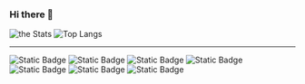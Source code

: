 ### Hi there 👋

![the Stats](https://github-readme-stats.vercel.app/api?username=zeenfts&show_icons=true&theme=one_dark_pro)
![Top Langs](https://github-readme-stats.vercel.app/api/top-langs/?username=zeenfts&layout=compact&theme=one_dark_pro)

---

![Static Badge](https://img.shields.io/badge/rust-lang?style=for-the-badge&logo=rust&logoColor=%23000000&logoSize=auto&color=red)
![Static Badge](https://img.shields.io/badge/python-lang?style=for-the-badge&logo=python&logoColor=%233776AB&logoSize=auto&color=black)
![Static Badge](https://img.shields.io/badge/javascript-lang?style=for-the-badge&logo=javascript&logoColor=%23F7DF1E&logoSize=auto&color=black)
![Static Badge](https://img.shields.io/badge/php-lang?style=for-the-badge&logo=php&logoColor=%23777BB4&logoSize=auto&color=lightgrey)
![Static Badge](https://img.shields.io/badge/fedora-os?style=for-the-badge&logo=fedora&logoColor=%2351A2DA&logoSize=auto&color=navy)
![Static Badge](https://img.shields.io/badge/tailwindcss-frmw?style=for-the-badge&logo=tailwindcss&logoColor=%2306B6D4&logoSize=auto&color=navy)
![Static Badge](https://img.shields.io/badge/laravel-frmw?style=for-the-badge&logo=laravel&logoColor=%23FF2D20&logoSize=auto&color=lightgrey)

<!--
**zeenfts/zeenfts** is a ✨ _special_ ✨ repository because its `README.md` (this file) appears on your GitHub profile.
Here are some ideas to get you started:

- 🔭 I’m currently working on ...
- 🌱 I’m currently learning ...
- 👯 I’m looking to collaborate on ...
- 🤔 I’m looking for help with ...
- 💬 Ask me about ...
- 📫 How to reach me: ...
- 😄 Pronouns: ...
- ⚡ Fun fact: ...
[![Gists Badge](https://badges.pufler.dev/gists/zeenfts)](https://badges.pufler.dev)
[![Years Badge](https://badges.pufler.dev/years/zeenfts)](https://badges.pufler.dev)

[![Repos Badge](https://badges.pufler.dev/repos/zeenfts)](https://badges.pufler.dev)
[![Commits Badge](https://badges.pufler.dev/commits/yearly/zeenfts)](https://badges.pufler.dev)

![Streak](https://github-readme-streak-stats.herokuapp.com/?user=zeenfts)

:zap: GitHub stats
-->
